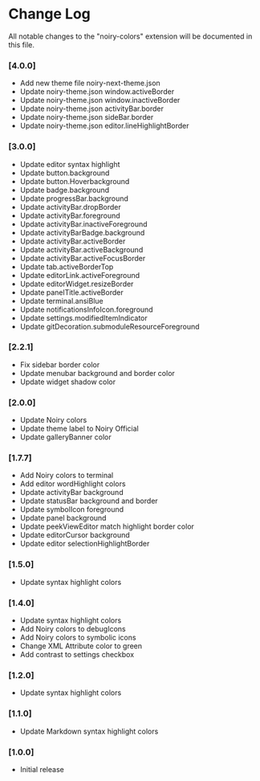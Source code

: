 # Change Log

All notable changes to the "noiry-colors" extension will be documented in this file.

### [4.0.0]
- Add new theme file noiry-next-theme.json
- Update noiry-theme.json window.activeBorder
- Update noiry-theme.json window.inactiveBorder
- Update noiry-theme.json activityBar.border
- Update noiry-theme.json sideBar.border
- Update noiry-theme.json editor.lineHighlightBorder

### [3.0.0]
- Update editor syntax highlight
- Update button.background
- Update button.Hoverbackground
- Update badge.background
- Update progressBar.background
- Update activityBar.dropBorder
- Update activityBar.foreground
- Update activityBar.inactiveForeground
- Update activityBarBadge.background
- Update activityBar.activeBorder
- Update activityBar.activeBackground
- Update activityBar.activeFocusBorder
- Update tab.activeBorderTop
- Update editorLink.activeForeground
- Update editorWidget.resizeBorder
- Update panelTitle.activeBorder
- Update terminal.ansiBlue
- Update notificationsInfoIcon.foreground
- Update settings.modifiedItemIndicator
- Update gitDecoration.submoduleResourceForeground


### [2.2.1]

- Fix sidebar border color
- Update menubar background and border color
- Update widget shadow color

### [2.0.0]

- Update Noiry colors
- Update theme label to Noiry Official
- Update galleryBanner color

### [1.7.7]

- Add Noiry colors to terminal
- Add editor wordHighlight colors
- Update activityBar background
- Update statusBar background and border
- Update symbolIcon foreground
- Update panel background
- Update peekViewEditor match highlight border color
- Update editorCursor background
- Update editor selectionHighlightBorder

### [1.5.0]

- Update syntax highlight colors

### [1.4.0]

- Update syntax highlight colors
- Add Noiry colors to debugIcons
- Add Noiry colors to symbolic icons
- Change XML Attribute color to green
- Add contrast to settings checkbox

### [1.2.0]

- Update syntax highlight colors

### [1.1.0]

- Update Markdown syntax highlight colors

### [1.0.0]

- Initial release
